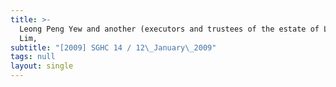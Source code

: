 ```yaml
---
title: >-
  Leong Peng Yew and another (executors and trustees of the estate of Leong Swee
  Lim,
subtitle: "[2009] SGHC 14 / 12\_January\_2009"
tags: null
layout: single
---
```


